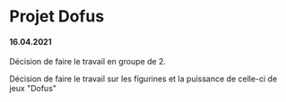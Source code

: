 # Projet Dofus

#### 16.04.2021

Décision de faire le travail en groupe de 2.

Décision de faire le travail sur les figurines et la puissance de celle-ci de jeux "Dofus"